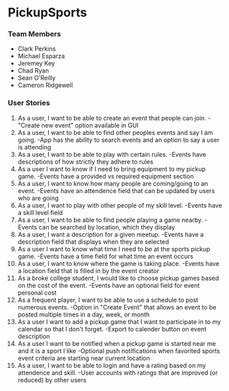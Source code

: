 PickupSports
============

### Team Members

* Clark Perkins
* Michael Esparza
* Jeremey Key
* Chad Ryan
* Sean O'Reilly
* Cameron Ridgewell


### User Stories

1. As a user, I want to be able to create an event that people can join.
  -"Create new event" option available in GUI
2. As a user, I want to be able to find other peoples events and say I am going.
  -App has the ability to search events and an option to say a user is attending
3. As a user, I want to be able to play with certain rules.
  -Events have descriptions of how strictly they adhere to rules
4. As a user I want to know if I need to bring equipment to my pickup game.
  -Events have a provided vs required equipment section
5. As a user, I want to know how many people are coming/going to an event.
  -Events have an attendence field that can be updated by users who are going
5. As a user, I want to play with other people of my skill level.
  -Events have a skill level field
6. As a user, I want to be able to find people playing a game nearby.
  -Events can be searched by location, which they display
7. As a user, I want a description for a given meetup.
  -Events have a description field that displays when they are selected
8. As a user I want to know what time I need to be at the sports pickup game.
  -Events have a time field for what time an event occurs
9. As a user, I want to know where the game is taking place. 
  -Events have a location field that is filled in by the event creator
10. As a broke college student, I would like to choose pickup games based on the cost of the event.
  -Events have an optional field for event personal cost
11. As a frequent player, I want to be able to use a schedule to post numerous events. 
  -Option in "Create Event" that allows an event to be posted multiple times in a day, week, or month 
12. As a user I want to add a pickup game that I want to participate in to my calendar so that I don't forget.
  -Export to calender button on event description
13. As a user I want to be notified when a pickup game is started near me and it is a sport I like
  -Optional push notifications when favorited sports event criteria are starting near current location
14. As a user, I want to be able to login and have a rating based on my attendence and skill.
  -User accounts with ratings that are improved (or reduced) by other users
